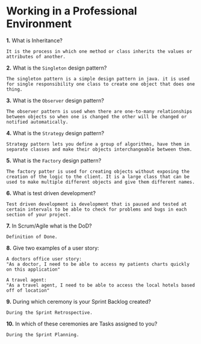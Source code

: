 # Working in a Professional Environment

**1.** What is Inheritance?
<!-- enter you answer in the space below -->
```
It is the process in which one method or class inherits the values or attributes of another. 
```
**2.** What is the `Singleton` design pattern?
<!-- enter you answer in the space below -->
```
The singleton pattern is a simple design pattern in java. it is used for single responsibility one class to create one object that does one thing. 
```
**3.** What is the `Observer` design pattern?
<!-- enter you answer in the space below -->
```
The observer pattern is used when there are one-to-many relationships between objects so when one is changed the other will be changed or notified automatically. 
```
**4.** What is the `Strategy` design pattern?
<!-- enter you answer in the space below -->
```
Strategy pattern lets you define a group of algorithms, have them in separate classes and make their objects interchangeable between them. 
```
**5.** What is the `Factory` design pattern?
<!-- enter you answer in the space below -->
```
The factory patter is used for creating objects without exposing the creation of the logic to the client. It is a large class that can be used to make multiple different objects and give them different names. 
```
**6.** What is test driven development?
<!-- enter you answer in the space below -->
```
Test driven development is development that is paused and tested at certain intervals to be able to check for problems and bugs in each section of your project. 
```
**7.** In Scrum/Agile what is the DoD?
<!-- enter you answer in the space below -->
```
Definition of Done. 
```
**8.** Give two examples of a user story:
<!-- enter you answer in the space below -->
```
A doctors office user story: 
"As a doctor, I need to be able to access my patients charts quickly on this application"

A travel agent:
"As a travel agent, I need to be able to access the local hotels based off of location"
```
**9.** During which ceremony is your Sprint Backlog created?
<!-- enter you answer in the space below -->
```
During the Sprint Retrospective. 
```
**10.** In which of these ceremonies are Tasks assigned to you?
<!-- enter you answer in the space below -->
```
During the Sprint Planning. 
```